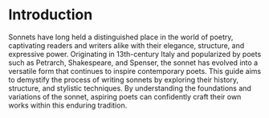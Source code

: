 # Introduction

Sonnets have long held a distinguished place in the world of poetry, captivating readers and writers alike with their elegance, structure, and expressive power. Originating in 13th-century Italy and popularized by poets such as Petrarch, Shakespeare, and Spenser, the sonnet has evolved into a versatile form that continues to inspire contemporary poets. This guide aims to demystify the process of writing sonnets by exploring their history, structure, and stylistic techniques. By understanding the foundations and variations of the sonnet, aspiring poets can confidently craft their own works within this enduring tradition.
